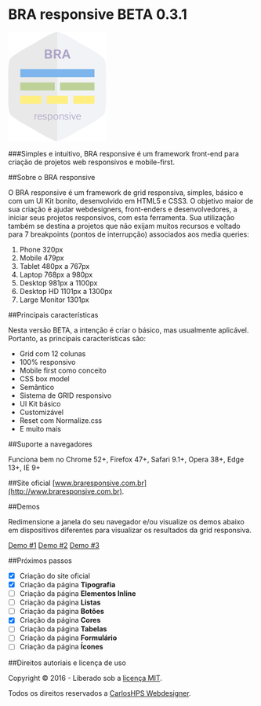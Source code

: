 # BRA responsive BETA 0.3.1

![BRA responsive](https://github.com/carloshps/BRA-responsive/blob/master/logo-bra-responsive-framework-css.png)

###Simples e intuitivo, BRA responsive é um framework front-end para criação de projetos web responsivos e mobile-first.

##Sobre o BRA responsive

O BRA responsive é um framework de grid responsiva, simples, básico e com um UI Kit bonito, desenvolvido em HTML5 e CSS3. O objetivo maior de sua criação é ajudar webdesigners, front-enders e desenvolvedores, a iniciar seus projetos responsivos, com esta ferramenta. Sua utilização também se destina a projetos que não exijam muitos recursos e voltado para 7 breakpoints (pontos de interrupção) associados aos media queries:

1. Phone 320px 
2. Mobile 479px
3. Tablet 480px a 767px 
4. Laptop 768px a 980px 
5. Desktop 981px a 1100px
6. Desktop HD 1101px a 1300px 
7. Large Monitor 1301px 

##Principais características

Nesta versão BETA, a intenção é criar o básico, mas usualmente aplicável. Portanto, as principais características são:

- Grid com 12 colunas
- 100% responsivo
- Mobile first como conceito
- CSS box model
- Semântico
- Sistema de GRID responsivo
- UI Kit básico
- Customizável
- Reset com Normalize.css
- E muito mais

##Suporte a navegadores

Funciona bem no Chrome 52+, Firefox 47+, Safari 9.1+, Opera 38+, Edge 13+, IE 9+

##Site oficial
[www.braresponsive.com.br](http://www.braresponsive.com.br).

##Demos

Redimensione a janela do seu navegador e/ou visualize os demos abaixo em dispositivos diferentes para visualizar os resultados da grid responsiva.

[Demo #1](http://braresponsive.com.br/demos/demo-01.html) [Demo #2](http://braresponsive.com.br/demos/demo-02.html) [Demo #3](http://braresponsive.com.br/demos/demo-03.html)

##Próximos passos

- [x] Criação do site oficial
- [x] Criação da página **Tipografia**
- [ ] Criação da página **Elementos Inline**
- [ ] Criação da página **Listas**
- [ ] Criação da página **Botões**
- [x] Criação da página **Cores**
- [ ] Criação da página **Tabelas**
- [ ] Criação da página **Formulário**
- [ ] Criação da página **Ícones**

##Direitos autoriais e licença de uso

Copyright &copy; 2016 - Liberado sob a [licença MIT](https://opensource.org/licenses/MIT).

Todos os direitos reservados a [CarlosHPS Webdesigner](http://www.carloshps.com.br).
